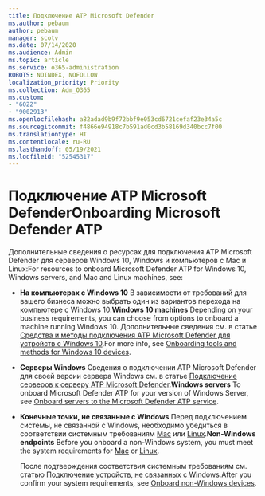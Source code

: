 ```yaml
---
title: Подключение ATP Microsoft Defender
ms.author: pebaum
author: pebaum
manager: scotv
ms.date: 07/14/2020
ms.audience: Admin
ms.topic: article
ms.service: o365-administration
ROBOTS: NOINDEX, NOFOLLOW
localization_priority: Priority
ms.collection: Adm_O365
ms.custom:
- "6022"
- "9002913"
ms.openlocfilehash: a82adad9b9f72bbf9e053cd6721cefaf23e34a5c
ms.sourcegitcommit: f4866e94918c7b591ad0cd3b58169d340bcc7f00
ms.translationtype: HT
ms.contentlocale: ru-RU
ms.lasthandoff: 05/19/2021
ms.locfileid: "52545317"
---
```

# <a name="onboarding-microsoft-defender-atp"></a><span data-ttu-id="9982a-102">Подключение ATP Microsoft Defender</span><span class="sxs-lookup"><span data-stu-id="9982a-102">Onboarding Microsoft Defender ATP</span></span>

<span data-ttu-id="9982a-103">Дополнительные сведения о ресурсах для подключения ATP Microsoft Defender для серверов Windows 10, Windows и компьютеров с Mac и Linux:</span><span class="sxs-lookup"><span data-stu-id="9982a-103">For resources to onboard Microsoft Defender ATP for Windows 10, Windows servers, and Mac and Linux machines, see:</span></span> 

- <span data-ttu-id="9982a-104">**На компьютерах с Windows 10** В зависимости от требований для вашего бизнеса можно выбрать один из вариантов перехода на компьютере с Windows 10.</span><span class="sxs-lookup"><span data-stu-id="9982a-104">**Windows 10 machines** Depending on your business requirements, you can choose from options to onboard a machine running Windows 10.</span></span> <span data-ttu-id="9982a-105">Дополнительные сведения см. в статье [Средства и методы подключения ATP Microsoft Defender для устройств с Windows 10](/windows/security/threat-protection/microsoft-defender-atp/configure-endpoints).</span><span class="sxs-lookup"><span data-stu-id="9982a-105">For more info, see [Onboarding tools and methods for Windows 10 devices](/windows/security/threat-protection/microsoft-defender-atp/configure-endpoints).</span></span> 

- <span data-ttu-id="9982a-106">**Серверы Windows** Сведения о подключении ATP Microsoft Defender для своей версии сервера Windows см. в статье [Подключение серверов к серверу ATP Microsoft Defender](/windows/security/threat-protection/microsoft-defender-atp/configure-server-endpoints).</span><span class="sxs-lookup"><span data-stu-id="9982a-106">**Windows servers** To onboard Microsoft Defender ATP for your version of Windows Server, see [Onboard servers to the Microsoft Defender ATP service](/windows/security/threat-protection/microsoft-defender-atp/configure-server-endpoints).</span></span>

- <span data-ttu-id="9982a-107">**Конечные точки, не связанные с Windows** Перед подключением системы, не связанной с Windows, необходимо убедиться в соответствии системным требованиям [Mac](/windows/security/threat-protection/microsoft-defender-atp/microsoft-defender-atp-mac#system-requirements) или [Linux](/windows/security/threat-protection/microsoft-defender-atp/microsoft-defender-atp-linux#system-requirements).</span><span class="sxs-lookup"><span data-stu-id="9982a-107">**Non-Windows endpoints**  Before you onboard a non-Windows system, you must meet the system requirements for [Mac](/windows/security/threat-protection/microsoft-defender-atp/microsoft-defender-atp-mac#system-requirements) or [Linux](/windows/security/threat-protection/microsoft-defender-atp/microsoft-defender-atp-linux#system-requirements).</span></span>

    <span data-ttu-id="9982a-108">После подтверждения соответствия системным требованиям см. статью [Подключение устройств, не связанных с Windows](/windows/security/threat-protection/microsoft-defender-atp/configure-endpoints-non-windows#onboarding-non-windows-machines).</span><span class="sxs-lookup"><span data-stu-id="9982a-108">After you confirm your system requirements, see [Onboard non-Windows devices](/windows/security/threat-protection/microsoft-defender-atp/configure-endpoints-non-windows#onboarding-non-windows-machines).</span></span>